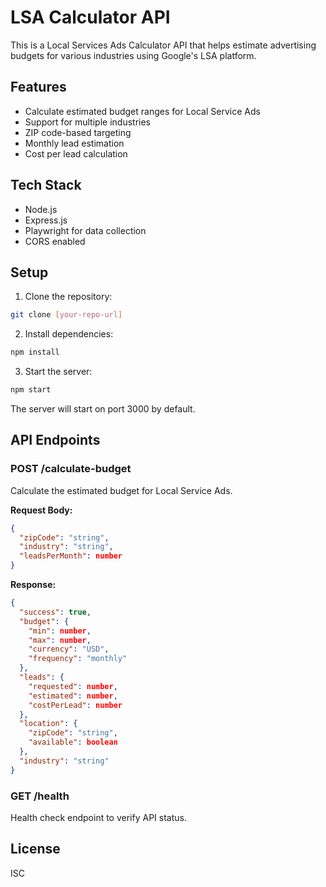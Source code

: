# LSA Calculator API

This is a Local Services Ads Calculator API that helps estimate advertising budgets for various industries using Google's LSA platform.

## Features

- Calculate estimated budget ranges for Local Service Ads
- Support for multiple industries
- ZIP code-based targeting
- Monthly lead estimation
- Cost per lead calculation

## Tech Stack

- Node.js
- Express.js
- Playwright for data collection
- CORS enabled

## Setup

1. Clone the repository:
```bash
git clone [your-repo-url]
```

2. Install dependencies:
```bash
npm install
```

3. Start the server:
```bash
npm start
```

The server will start on port 3000 by default.

## API Endpoints

### POST /calculate-budget

Calculate the estimated budget for Local Service Ads.

**Request Body:**
```json
{
  "zipCode": "string",
  "industry": "string",
  "leadsPerMonth": number
}
```

**Response:**
```json
{
  "success": true,
  "budget": {
    "min": number,
    "max": number,
    "currency": "USD",
    "frequency": "monthly"
  },
  "leads": {
    "requested": number,
    "estimated": number,
    "costPerLead": number
  },
  "location": {
    "zipCode": "string",
    "available": boolean
  },
  "industry": "string"
}
```

### GET /health

Health check endpoint to verify API status.

## License

ISC 